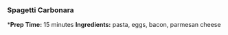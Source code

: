 ### Spagetti Carbonara
***Prep Time:** 15 minutes
**Ingredients:** pasta, eggs, bacon, parmesan cheese
